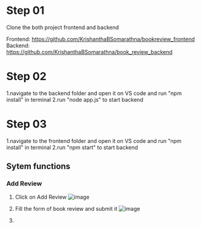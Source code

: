 # Step 01

Clone the both project frontend and backend

Frontend: https://github.com/KrishanthaBSomarathna/bookreview_frontend
Backend: https://github.com/KrishanthaBSomarathna/book_review_backend

# Step 02
1.navigate to the backend folder and open it on VS code and run "npm install" in terminal
2.run "node app.js" to start backend

# Step 03
1.navigate to the frontend folder and open it on VS code and run "npm install" in terminal
2.run "npm start" to start backend

## Sytem functions
### Add Review
1. Click on Add Review
![image](https://github.com/user-attachments/assets/f73dfc00-fc6a-4d4c-9981-965ba219c12e)


2. Fill the form of book review and submit it
![image](https://github.com/user-attachments/assets/d214f1d1-8590-489a-8fee-58e6b0c2e164)


4. 

